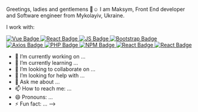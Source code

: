 Greetings, ladies and gentlemens 👋☺️
I am Maksym, Front End developer and Software engineer from Mykolayiv, Ukraine.

I work with:
<div id="badges">
    <a href="https://vuejs.org/">
        <img src="https://img.shields.io/badge/Vue-white?style=for-the-badge&logo=vue.js&logoColor=green"
            alt="Vue Badge" />
    </a>
    <a href="https://reactjs.org/">
        <img src="https://img.shields.io/badge/React-blue?style=for-the-badge&logo=react&logoColor=white"
            alt="React Badge" />
    </a>
    <a href="https://www.javascript.com/">
        <img src="https://img.shields.io/badge/JS-yellow?style=for-the-badge&logo=javascript&logoColor=white" alt="JS Badge" />
    </a>
    <a href="https://getbootstrap.com/">
        <img src="https://img.shields.io/badge/Bootstrap-purple?style=for-the-badge&logo=bootstrap&logoColor=white"
            alt="Bootstrap Badge" />
    </a>
    <a href="https://reactjs.org/">
        <img src="https://img.shields.io/badge/Axios-white?style=for-the-badge&logo=axios&logoColor=purple"
            alt="Axios Badge" />
    </a>
    <a href="https://www.php.net/">
        <img src="https://img.shields.io/badge/PHP-darkslateblue?style=for-the-badge&logo=php&logoColor=white"
            alt="PHP Badge" />
    </a>
    <a href="https://www.npmjs.com/">
        <img src="https://img.shields.io/badge/NPM-red?style=for-the-badge&logo=npm&logoColor=white"
            alt="NPM Badge" />
    </a>
    <a href="https://reactjs.org/">
        <img src="https://img.shields.io/badge/React-blue?style=for-the-badge&logo=react&logoColor=white"
            alt="React Badge" />
    </a>
    <a href="https://reactjs.org/">
        <img src="https://img.shields.io/badge/React-blue?style=for-the-badge&logo=react&logoColor=white"
            alt="React Badge" />
    </a>
</div>

- 🔭 I’m currently working on ...
- 🌱 I’m currently learning ...
- 👯 I’m looking to collaborate on ...
- 🤔 I’m looking for help with ...
- 💬 Ask me about ...
- 📫 How to reach me: ...
- 😄 Pronouns: ...
- ⚡ Fun fact: ...
-->
